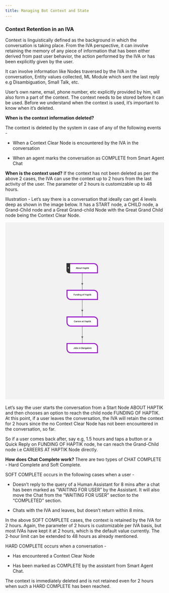```yaml
---
title: Managing Bot Context and State
---
```


### Context Retention in an IVA

Context is linguistically defined as the background in which the conversation is taking place. From the IVA perspective, it can involve retaining the memory of any piece of information that has been either derived from past user behavior, the action performed by the IVA or has been explicitly given by the user.

It can involve information like Nodes traversed by the IVA in the conversation, Entity values collected, ML Module which sent the last reply e.g Disambiguation, Small Talk, etc.

User’s own name, email, phone number, etc explicitly provided by him, will also form a part of the context. The context needs to be stored before it can be used. Before we understand when the context is used, it’s important to know when it’s deleted.

**When is the context information deleted?** 

The context is deleted by the system in case of any of the following events -

* When a Context Clear Node is encountered by the IVA in the conversation

* When an agent marks the conversation as COMPLETE from Smart Agent Chat

**When is the context used?**
If the context has not been deleted as per the above 2 cases, the IVA can use the context up to 2 hours from the last activity of the user. The parameter of 2 hours is customizable up to 48 hours.

Illustration - Let’s say there is a conversation that ideally can get 4 levels deep as shown in the image below. It has a START node, a CHILD node, a Grand-Child node and a Great Grand-child Node with the Great Grand Child node being the Context Clear Node.

![Data Scopes](assets/bot-builder-manage-state/Context.png)

Let’s say the user starts the conversation from a Start Node ABOUT HAPTIK and then chooses an option to reach the child node FUNDING OF HAPTIK. At this point, if a user leaves the conversation, the IVA will retain the context for 2 hours since the no Context Clear Node has not been encountered in the conversation, so far.

So if a user comes back after, say e.g, 1.5 hours and taps a button or a Quick Reply on FUNDING OF HAPTIK node, he can reach the Grand-Child node i.e CAREERS AT HAPTIK Node directly.

**How does Chat Complete work?**
There are two types of CHAT COMPLETE - Hard Complete and Soft Complete.

SOFT COMPLETE occurs in the following cases when a user -

* Doesn’t reply to the query of a Human Assistant for 8 mins after a chat has been marked as “WAITING FOR USER” by the Assistant. It will also move the Chat from the “WAITING FOR USER” section to the “COMPLETED” section.

* Chats with the IVA and leaves, but doesn’t return within 8 mins.

In the above SOFT COMPLETE cases, the context is retained by the IVA for 2 hours. Again, the parameter of 2 hours is customizable per IVA basis, but most IVAs have kept it at 2 hours, which is the default value currently. The 2-hour limit can be extended to 48 hours as already mentioned.

HARD COMPLETE occurs when a conversation -

* Has encountered a Context Clear Node

* Has been marked as COMPLETE by the assistant from Smart Agent Chat.

The context is immediately deleted and is not retained even for 2 hours when such a HARD COMPLETE has been reached.
